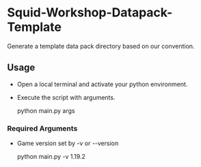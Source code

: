 # Squid-Workshop-Datapack-Template
Generate a template data pack directory based on our convention.

## Usage
- Open a local terminal and activate your python environment.
- Execute the script with arguments.

    python main.py args

### Required Arguments
- Game version set by -v or --version

    python main.py -v 1.19.2

